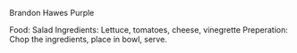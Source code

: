 Brandon Hawes
Purple

Food: Salad
Ingredients: Lettuce, tomatoes, cheese, vinegrette
Preperation: Chop the ingredients, place in bowl, serve.
